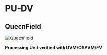 # PU-DV
## QueenField

![QueenField](../main/icon.jpg)

**Processing Unit verified with UVM/OSVVM/FV**
